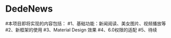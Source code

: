# DedeNews
#本项目即将实现的内容包括：
#1、基础功能：新闻阅读、美女图片、视频播放等
#2、新框架的使用
#3、Material Design 效果
#4、6.0权限的适配
#5、待续


